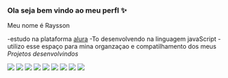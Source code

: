 ### Ola seja bem vindo ao meu perfl ✨

Meu nome é Raysson

-estudo na plataforma [alura](https://www.alura.com.br)
-To desenvolvendo na linguagem javaScript
-utilizo esse espaço para mina organzaçao e compatilhamento dos meus *Projetos* _desenvolvindos_

![](https://media1.tenor.com/m/EWYXEGs3XskAAAAd/i-phone.gif)
![](https://media1.tenor.com/m/Yx0uMcIl7VsAAAAC/apple-iphone13.gif)
![](https://media1.tenor.com/m/sWEUdV5LQdkAAAAC/yes-apple.gif)
![](https://media1.tenor.com/m/u4YFDom2imAAAAAd/apple-apple-iphone.gif)
![](https://media1.tenor.com/m/wVWx8DALpwoAAAAd/apple-aplle-event.gif)
![](https://media1.tenor.com/m/SinzaDrNOgoAAAAC/apple-apple-iphone.gif)
![](https://media1.tenor.com/m/HCwGaejAonoAAAAd/apple-apple-iphone.gif)
![](https://media1.tenor.com/m/YhIw0Oa22c8AAAAC/apple-apple-iphone.gif)
![](https://media1.tenor.com/m/dkkY11EN-w8AAAAd/apple-apple-iphone.gif)
